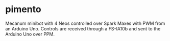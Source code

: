 # pimento

Mecanum minibot with 4 Neos controlled over Spark Maxes with PWM from an Arduino Uno. Controls are received through a FS-IA10b and sent to the Arduino Uno over PPM.